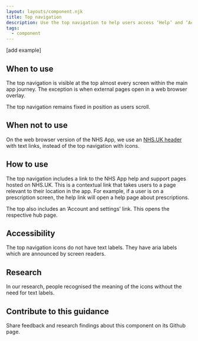 ```yaml
---
layout: layouts/component.njk
title: Top navigation
description: Use the top navigation to help users access ‘Help’ and ‘Account and settings’ links from anywhere in the app.   
tags:
  - component
---
```


[add example]

## When to use

The top navigation is visible at the top almost every screen within the main app journey. The exception is when external pages open in a web browser overlay.

The top navigation remains fixed in position as users scroll.

## When not to use

On the web browser version of the NHS App, we use an [NHS.UK header](https://service-manual.nhs.uk/design-system/components/header) with text links, instead of the top navigation with icons.

## How to use

The top navigation includes a link to the NHS App help and support pages hosted on NHS.UK. This is a contextual link that takes users to a page relevant to their location in the app. For example, if a user is on a prescription screen, the help link will open a help page about prescriptions.

The top also includes an ’Account and settings’ link. This opens the respective hub page.

## Accessibility

The top navigation icons do not have text labels. They have aria labels which are announced by screen readers.

## Research

In our research, people recognised the meaning of the icons without the need for text labels.

## Contribute to this guidance

Share feedback and research findings about this component on its Github page.